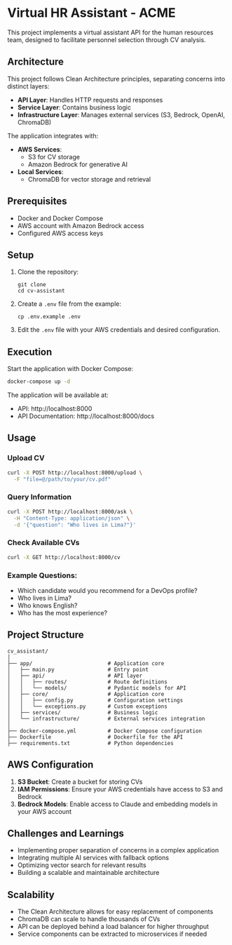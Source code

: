 # Virtual HR Assistant - ACME

This project implements a virtual assistant API for the human resources team, designed to facilitate personnel selection through CV analysis.

## Architecture

This project follows Clean Architecture principles, separating concerns into distinct layers:

- **API Layer**: Handles HTTP requests and responses
- **Service Layer**: Contains business logic
- **Infrastructure Layer**: Manages external services (S3, Bedrock, OpenAI, ChromaDB)

The application integrates with:

- **AWS Services**:
  - S3 for CV storage
  - Amazon Bedrock for generative AI
- **Local Services**:
  - ChromaDB for vector storage and retrieval

## Prerequisites

- Docker and Docker Compose
- AWS account with Amazon Bedrock access
- Configured AWS access keys

## Setup

1. Clone the repository:

   ```
   git clone
   cd cv-assistant
   ```

2. Create a `.env` file from the example:

   ```
   cp .env.example .env
   ```

3. Edit the `.env` file with your AWS credentials and desired configuration.

## Execution

Start the application with Docker Compose:

```bash
docker-compose up -d
```

The application will be available at:

- API: http://localhost:8000
- API Documentation: http://localhost:8000/docs

## Usage

### Upload CV

```bash
curl -X POST http://localhost:8000/upload \
  -F "file=@/path/to/your/cv.pdf"
```

### Query Information

```bash
curl -X POST http://localhost:8000/ask \
  -H "Content-Type: application/json" \
  -d '{"question": "Who lives in Lima?"}'
```

### Check Available CVs

```bash
curl -X GET http://localhost:8000/cv
```

### Example Questions:

- Which candidate would you recommend for a DevOps profile?
- Who lives in Lima?
- Who knows English?
- Who has the most experience?

## Project Structure

```
cv_assistant/
│
├── app/                        # Application core
│   ├── main.py                 # Entry point
│   ├── api/                    # API layer
│   │   ├── routes/             # Route definitions
│   │   └── models/             # Pydantic models for API
│   ├── core/                   # Application core
│   │   ├── config.py           # Configuration settings
│   │   └── exceptions.py       # Custom exceptions
│   ├── services/               # Business logic
│   └── infrastructure/         # External services integration
│
├── docker-compose.yml          # Docker Compose configuration
├── Dockerfile                  # Dockerfile for the API
├── requirements.txt            # Python dependencies
```

## AWS Configuration

1. **S3 Bucket**: Create a bucket for storing CVs
2. **IAM Permissions**: Ensure your AWS credentials have access to S3 and Bedrock
3. **Bedrock Models**: Enable access to Claude and embedding models in your AWS account

## Challenges and Learnings

- Implementing proper separation of concerns in a complex application
- Integrating multiple AI services with fallback options
- Optimizing vector search for relevant results
- Building a scalable and maintainable architecture

## Scalability

- The Clean Architecture allows for easy replacement of components
- ChromaDB can scale to handle thousands of CVs
- API can be deployed behind a load balancer for higher throughput
- Service components can be extracted to microservices if needed
